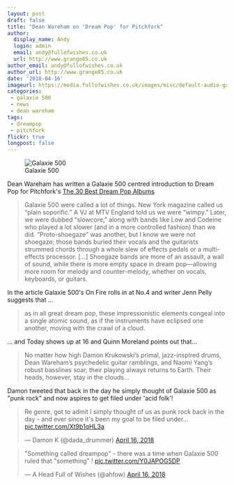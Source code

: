 ```yaml
---
layout: post
draft: false
title: "Dean Wareham on 'Dream Pop' for Pitchfork"
author:
  display_name: Andy
  login: admin
  email: andy@fullofwishes.co.uk
  url: http://www.grange85.co.uk
author_email: andy@fullofwishes.co.uk
author_url: http://www.grange85.co.uk
date: '2018-04-16'
imageurl: https://media.fullofwishes.co.uk/images/misc/default-audio-galaxie-500.jpg
categories:
 - galaxie 500
 - news
 - dean wareham
tags:
 - dreampop
 - pitchfork
flickr: true
longpost: false
---
```


<figure class="caption aligncenter"><img src="https://media.fullofwishes.co.uk/images/misc/default-audio-galaxie-500.jpg" alt="Galaxie 500" /><figcaption class="caption-text">Galaxie 500</figcaption></figure>
<p class="lead">Dean Wareham has written a Galaxie 500 centred introduction to Dream Pop for Pitchfork's <a href="https://pitchfork.com/features/lists-and-guides/the-30-best-dream-pop-albums/">The 30 Best Dream Pop Albums</a></p>

<blockquote>Galaxie 500 were called a lot of things. New York magazine called us “plain soporific.” A VJ at MTV England told us we were “wimpy.” Later, we were dubbed “slowcore,” along with bands like Low and Codeine who played a lot slower (and in a more controlled fashion) than we did. “Proto-shoegaze” was another, but I know we were not shoegaze; those bands buried their vocals and the guitarists strummed chords through a whole slew of effects pedals or a multi-effects processor. [&hellip;] Shoegaze bands are more of an assault, a wall of sound, while there is more empty space in dream pop—allowing more room for melody and counter-melody, whether on vocals, keyboards, or guitars.</blockquote>

<p>In the article Galaxie 500's On Fire rolls in at No.4 and writer Jenn Pelly suggests that &hellip;</p>
<blockquote>as in all great dream pop, these impressionistic elements congeal into a single atomic sound, as if the instruments have eclipsed one another, moving with the crawl of a cloud.</blockquote>

<p>&hellip; and Today shows up at 16 and Quinn Moreland points out that&hellip;</p>
<blockquote>No matter how high Damon Krukowski’s primal, jazz-inspired drums, Dean Wareham’s psychedelic guitar ramblings, and Naomi Yang’s robust basslines soar, their playing always returns to Earth. Their heads, however, stay in the clouds&hellip;</blockquote>

<p>Damon tweeted that back in the day he simply thought of Galaxie 500 as "punk rock" and now aspires to get filed under 'acid folk'!</p>

<blockquote class="twitter-tweet" data-partner="tweetdeck"><p lang="en" dir="ltr">Re genre, got to admit I simply thought of us as punk rock back in the day - and ever since it&#39;s been my goal to be filed under... <a href="https://t.co/Xt9b1qHL3a">pic.twitter.com/Xt9b1qHL3a</a></p>&mdash; Damon K (@dada_drummer) <a href="https://twitter.com/dada_drummer/status/985901530112053248?ref_src=twsrc%5Etfw">April 16, 2018</a></blockquote>
<script async src="https://platform.twitter.com/widgets.js" charset="utf-8"></script>

<blockquote class="twitter-tweet" data-partner="tweetdeck"><p lang="en" dir="ltr">&quot;Something called dreampop&quot; - there was a time when Galaxie 500 ruled that &quot;something&quot; ! <a href="https://t.co/Y0JAPOG5DP">pic.twitter.com/Y0JAPOG5DP</a></p>&mdash; A Head Full of Wishes (@ahfow) <a href="https://twitter.com/ahfow/status/985912826740002818?ref_src=twsrc%5Etfw">April 16, 2018</a></blockquote>
<script async src="https://platform.twitter.com/widgets.js" charset="utf-8"></script>
